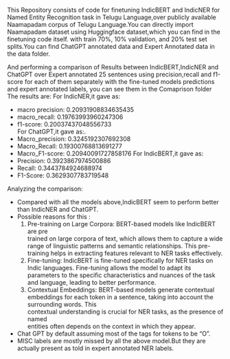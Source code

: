 This Repository consists of code for finetuning IndicBERT and IndicNER for Named Entity 
Recognition task in Telugu Language,over publicly available Naamapadam corpus of Telugu Language.You can directly import Naamapadam dataset using Huggingface dataset,which you can 
find in the finetuning code itself.
with train 70%, 10% validation, and 20% test set splits.You can find ChatGPT annotated data and Expert Annotated data in the data folder.

And performing a comparison of Results between IndicBERT,IndicNER and ChatGPT over
Expert annotated 25 sentences using precision,recall and f1-score for each of them 
separately with the fine-tuned models predictions and expert annotated labels,
you can see them in the Comaprison folder
The results are:
For IndicNER,it gave as:
  - macro precision: 0.20931908834635435
  - macro_recall: 0.19763993960247306
  - f1-score: 0.20037437048556733  
For ChatGPT,it gave as:.
  - Macro_precision: 0.3245192307692308
  - Macro_Recall: 0.19300768813691277
  - Macro_F1-score: 0.20940091727858176
For IndicBERT,it gave as:
  - Precision: 0.3923867974500886
  - Recall: 0.3443784924688974
  - F1-Score: 0.3629307783719548

Analyzing the comparison:
- Compared with all the models above,IndicBERT seem to perform
better than IndicNER and ChatGPT.
- Possible reasons for this :
  1. Pre-training on Large Corpora: BERT-based models like IndicBERT are pre       
     trained on large corpora of text, which allows them to capture a wide range 
     of linguistic patterns and semantic relationships. This pre-training helps
     in extracting features relevant to NER tasks effectively.
  2. Fine-tuning: IndicBERT is fine-tuned specifically for NER tasks
     on Indic languages. Fine-tuning allows the model to adapt its
     parameters to the specific characteristics and nuances of the task and             language, leading to better performance.
  3. Contextual Embeddings: BERT-based models generate contextual embeddings for        each token in a sentence, taking into account the surrounding words. This     
     contextual understanding is crucial for NER tasks, as the presence of named   
     entities often depends on the context in which they appear.
- Chat GPT by default assuming most of the tags for tokens to be “O”.
- MISC labels are mostly missed by all the above model.But they
are actually present as told in expert annotated NER labels.
